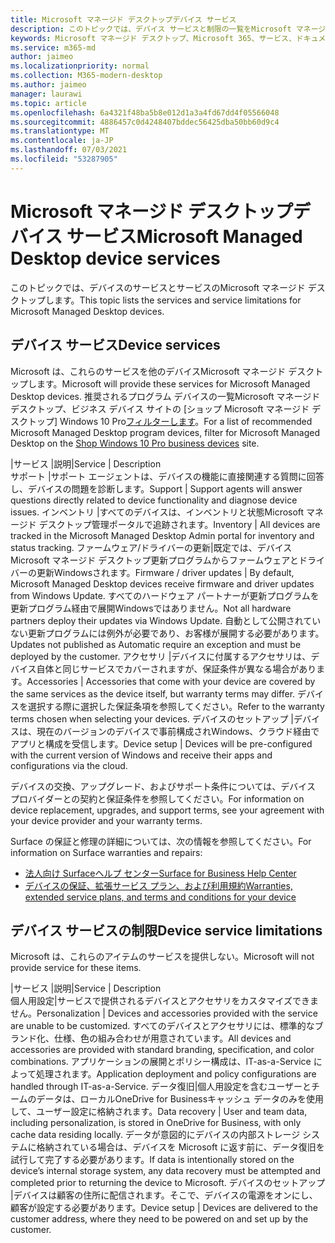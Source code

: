 ```yaml
---
title: Microsoft マネージド デスクトップデバイス サービス
description: このトピックでは、デバイス サービスと制限の一覧をMicrosoft マネージド デスクトップ。
keywords: Microsoft マネージド デスクトップ、Microsoft 365、サービス、ドキュメント
ms.service: m365-md
author: jaimeo
ms.localizationpriority: normal
ms.collection: M365-modern-desktop
ms.author: jaimeo
manager: laurawi
ms.topic: article
ms.openlocfilehash: 6a4321f48ba5b8e012d1a3a4fd67dd4f05566048
ms.sourcegitcommit: 4886457c0d4248407bddec56425dba50bb60d9c4
ms.translationtype: MT
ms.contentlocale: ja-JP
ms.lasthandoff: 07/03/2021
ms.locfileid: "53287905"
---
```

# <a name="microsoft-managed-desktop-device-services"></a><span data-ttu-id="41af9-104">Microsoft マネージド デスクトップデバイス サービス</span><span class="sxs-lookup"><span data-stu-id="41af9-104">Microsoft Managed Desktop device services</span></span>

<span data-ttu-id="41af9-105">このトピックでは、デバイスのサービスとサービスのMicrosoft マネージド デスクトップします。</span><span class="sxs-lookup"><span data-stu-id="41af9-105">This topic lists the services and service limitations for Microsoft Managed Desktop devices.</span></span>

## <a name="device-services"></a><span data-ttu-id="41af9-106">デバイス サービス</span><span class="sxs-lookup"><span data-stu-id="41af9-106">Device services</span></span>

<span data-ttu-id="41af9-107">Microsoft は、これらのサービスを他のデバイスMicrosoft マネージド デスクトップします。</span><span class="sxs-lookup"><span data-stu-id="41af9-107">Microsoft will provide these services for Microsoft Managed Desktop devices.</span></span> <span data-ttu-id="41af9-108">推奨されるプログラム デバイスの一覧Microsoft マネージド デスクトップ、ビジネス デバイス サイトの [ショップ Microsoft マネージド デスクトップ] Windows 10 Pro[フィルターします](https://www.microsoft.com/windowsforbusiness/view-all-devices)。</span><span class="sxs-lookup"><span data-stu-id="41af9-108">For a list of recommended Microsoft Managed Desktop program devices, filter for Microsoft Managed Desktop on the [Shop Windows 10 Pro business devices](https://www.microsoft.com/windowsforbusiness/view-all-devices) site.</span></span>

 <span data-ttu-id="41af9-109">|サービス |説明</span><span class="sxs-lookup"><span data-stu-id="41af9-109">|Service  | Description</span></span>  
<span data-ttu-id="41af9-110">サポート |サポート エージェントは、デバイスの機能に直接関連する質問に回答し、デバイスの問題を診断します。</span><span class="sxs-lookup"><span data-stu-id="41af9-110">Support | Support agents will answer questions directly related to device functionality and diagnose device issues.</span></span>
<span data-ttu-id="41af9-111">インベントリ |すべてのデバイスは、インベントリと状態Microsoft マネージド デスクトップ管理ポータルで追跡されます。</span><span class="sxs-lookup"><span data-stu-id="41af9-111">Inventory | All devices are tracked in the Microsoft Managed Desktop Admin portal for inventory and status tracking.</span></span>
<span data-ttu-id="41af9-112">ファームウェア/ドライバーの更新|既定では、デバイスMicrosoft マネージド デスクトップ更新プログラムからファームウェアとドライバーの更新Windowsされます。</span><span class="sxs-lookup"><span data-stu-id="41af9-112">Firmware / driver updates | By default, Microsoft Managed Desktop devices receive firmware and driver updates from Windows Update.</span></span> <span data-ttu-id="41af9-113">すべてのハードウェア パートナーが更新プログラムを更新プログラム経由で展開Windowsではありません。</span><span class="sxs-lookup"><span data-stu-id="41af9-113">Not all hardware partners deploy their updates via Windows Update.</span></span> <span data-ttu-id="41af9-114">自動として公開されていない更新プログラムには例外が必要であり、お客様が展開する必要があります。</span><span class="sxs-lookup"><span data-stu-id="41af9-114">Updates not published as Automatic require an exception and must be deployed by the customer.</span></span>
<span data-ttu-id="41af9-115">アクセサリ |デバイスに付属するアクセサリは、デバイス自体と同じサービスでカバーされますが、保証条件が異なる場合があります。</span><span class="sxs-lookup"><span data-stu-id="41af9-115">Accessories | Accessories that come with your device are covered by the same services as the device itself, but warranty terms may differ.</span></span> <span data-ttu-id="41af9-116">デバイスを選択する際に選択した保証条項を参照してください。</span><span class="sxs-lookup"><span data-stu-id="41af9-116">Refer to the warranty terms chosen when selecting your devices.</span></span> <span data-ttu-id="41af9-117">デバイスのセットアップ |デバイスは、現在のバージョンのデバイスで事前構成されWindows、クラウド経由でアプリと構成を受信します。</span><span class="sxs-lookup"><span data-stu-id="41af9-117">Device setup | Devices will be pre-configured with the current version of Windows and receive their apps and configurations via the cloud.</span></span>

<span data-ttu-id="41af9-118">デバイスの交換、アップグレード、およびサポート条件については、デバイス プロバイダーとの契約と保証条件を参照してください。</span><span class="sxs-lookup"><span data-stu-id="41af9-118">For information on device replacement, upgrades, and support terms, see your agreement with your device provider and your warranty terms.</span></span>

<span data-ttu-id="41af9-119">Surface の保証と修理の詳細については、次の情報を参照してください。</span><span class="sxs-lookup"><span data-stu-id="41af9-119">For information on Surface warranties and repairs:</span></span>

- [<span data-ttu-id="41af9-120">法人向け Surfaceヘルプ センター</span><span class="sxs-lookup"><span data-stu-id="41af9-120">Surface for Business Help Center</span></span>](https://support.microsoft.com/hub/4339296/surface-for-business-help)
- [<span data-ttu-id="41af9-121">デバイスの保証、拡張サービス プラン、および利用規約</span><span class="sxs-lookup"><span data-stu-id="41af9-121">Warranties, extended service plans, and terms and conditions for your device</span></span>](https://support.microsoft.com/help/4040687/info-about-warranties-extended-service-plans-and-terms-conditions)


## <a name="device-service-limitations"></a><span data-ttu-id="41af9-122">デバイス サービスの制限</span><span class="sxs-lookup"><span data-stu-id="41af9-122">Device service limitations</span></span>

<span data-ttu-id="41af9-123">Microsoft は、これらのアイテムのサービスを提供しない。</span><span class="sxs-lookup"><span data-stu-id="41af9-123">Microsoft will not provide service for these items.</span></span>

 <span data-ttu-id="41af9-124">|サービス |説明</span><span class="sxs-lookup"><span data-stu-id="41af9-124">|Service  | Description</span></span>  
<span data-ttu-id="41af9-125">個人用設定|サービスで提供されるデバイスとアクセサリをカスタマイズできません。</span><span class="sxs-lookup"><span data-stu-id="41af9-125">Personalization | Devices and accessories provided with the service are unable to be customized.</span></span> <span data-ttu-id="41af9-126">すべてのデバイスとアクセサリには、標準的なブランド化、仕様、色の組み合わせが用意されています。</span><span class="sxs-lookup"><span data-stu-id="41af9-126">All devices and accessories are provided with standard branding, specification, and color combinations.</span></span> <span data-ttu-id="41af9-127">アプリケーションの展開とポリシー構成は、IT-as-a-Service によって処理されます。</span><span class="sxs-lookup"><span data-stu-id="41af9-127">Application deployment and policy configurations are handled through IT-as-a-Service.</span></span>
<span data-ttu-id="41af9-128">データ復旧|個人用設定を含むユーザーとチームのデータは、ローカルOneDrive for Businessキャッシュ データのみを使用して、ユーザー設定に格納されます。</span><span class="sxs-lookup"><span data-stu-id="41af9-128">Data recovery | User and team data, including personalization, is stored in OneDrive for Business, with only cache data residing locally.</span></span> <span data-ttu-id="41af9-129">データが意図的にデバイスの内部ストレージ システムに格納されている場合は、デバイスを Microsoft に返す前に、データ復旧を試行して完了する必要があります。</span><span class="sxs-lookup"><span data-stu-id="41af9-129">If data is intentionally stored on the device’s internal storage system, any data recovery must be attempted and completed prior to returning the device to Microsoft.</span></span>
<span data-ttu-id="41af9-130">デバイスのセットアップ |デバイスは顧客の住所に配信されます。そこで、デバイスの電源をオンにし、顧客が設定する必要があります。</span><span class="sxs-lookup"><span data-stu-id="41af9-130">Device setup | Devices are delivered to the customer address, where they need to be powered on and set up by the customer.</span></span>
